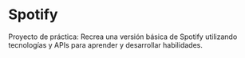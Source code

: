 # Spotify
Proyecto de práctica: Recrea una versión básica de Spotify utilizando tecnologías y APIs para aprender y desarrollar habilidades.
